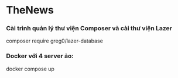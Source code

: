 # TheNews
### Cài trình quản lý thư viện Composer và cài thư viện Lazer 
composer require greg0/lazer-database
### Docker với 4 server ảo:
docker compose up
